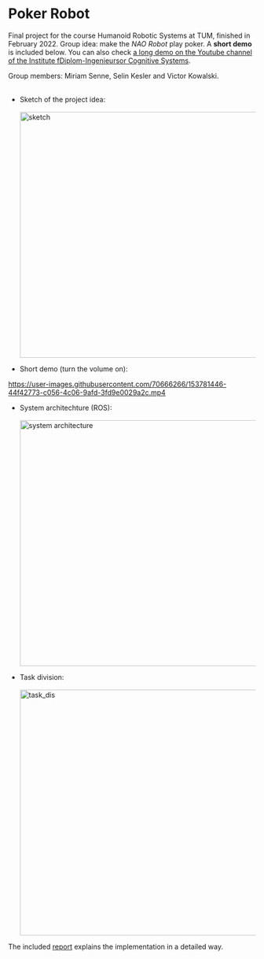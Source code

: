 # Poker Robot

Final project for the course Humanoid Robotic Systems at TUM, finished in February 2022. Group idea: make the _NAO Robot_ play poker. A **short demo** is included below. You can also check [a long demo on the Youtube channel of the Institute fDiplom-Ingenieursor Cognitive Systems](https://www.youtube.com/watch?v=VXAq6-FZyvs). 

Group members: Miriam Senne, Selin Kesler and Victor Kowalski.<br><br>

- Sketch of the project idea:<br><br><img width="500" alt="sketch" src="https://user-images.githubusercontent.com/70666266/153781413-0aa919be-59a2-4f63-9fe8-97611f96b2b6.png">

- Short demo (turn the volume on):<br>

https://user-images.githubusercontent.com/70666266/153781446-44f42773-c056-4c06-9afd-3fd9e0029a2c.mp4

- System architechture (ROS):<br><br><img width="500" alt="system architecture" src="https://user-images.githubusercontent.com/70666266/153781448-45023bb5-da58-470a-8991-4ccf80f16621.png">

- Task division:<br><br><img width="500" alt="task_dis" src="https://user-images.githubusercontent.com/70666266/153781452-dfb5349d-c4c3-4d7e-a097-38d8b3a2aa8b.png"><br>

The included [report](report.pdf) explains the implementation in a detailed way.
